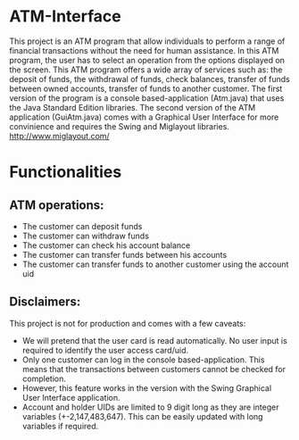 # ATM-Interface
This project is an ATM program that allow individuals to perform a range of financial transactions without the need for human assistance. 
In this ATM program, the user has to select an operation from the options displayed on the screen.
This ATM program offers a wide array of services such as: the deposit of funds, the withdrawal of funds, check balances, transfer of funds between owned accounts, transfer of funds to another customer.
The first version of the program is a console based-application (Atm.java) that uses the Java Standard Edition libraries. The second version of the ATM application (GuiAtm.java) comes with a Graphical User Interface for more convinience and requires the Swing and Miglayout libraries.
http://www.miglayout.com/

# Functionalities
## ATM operations:
  - The customer can deposit funds
  - The customer can withdraw funds
  - The customer can check his account balance
  - The customer can transfer funds between his accounts
  - The customer can transfer funds to another customer using the account uid

## Disclaimers:
This project is not for production and comes with a few caveats:
  - We will pretend that the user card is read automatically. No user input is required to identify the user access card/uid.
  - Only one customer can log in the console based-application. This means that the transactions between customers cannot be checked for completion.
  - However, this feature works in the version with the Swing Graphical User Interface application.
  - Account and holder UIDs are limited to 9 digit long as they are integer variables (+-2,147,483,647). This can be easily updated with long variables if required.
